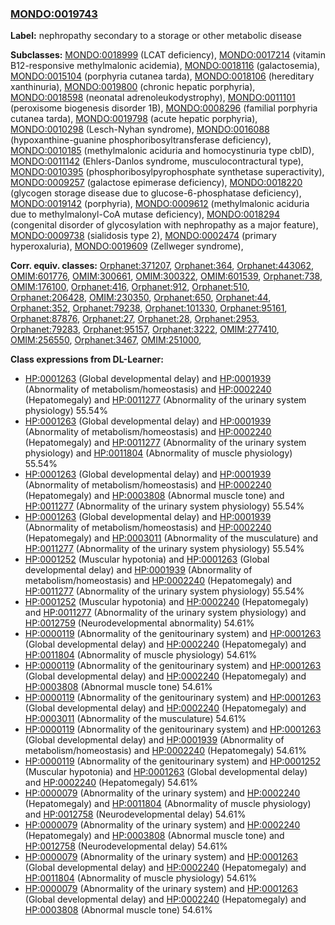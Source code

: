
### [MONDO:0019743](http://purl.obolibrary.org/obo/MONDO_0019743)
**Label:** nephropathy secondary to a storage or other metabolic disease

**Subclasses:** [MONDO:0018999](http://purl.obolibrary.org/obo/MONDO_0018999) (LCAT deficiency), [MONDO:0017214](http://purl.obolibrary.org/obo/MONDO_0017214) (vitamin B12-responsive methylmalonic acidemia), [MONDO:0018116](http://purl.obolibrary.org/obo/MONDO_0018116) (galactosemia), [MONDO:0015104](http://purl.obolibrary.org/obo/MONDO_0015104) (porphyria cutanea tarda), [MONDO:0018106](http://purl.obolibrary.org/obo/MONDO_0018106) (hereditary xanthinuria), [MONDO:0019800](http://purl.obolibrary.org/obo/MONDO_0019800) (chronic hepatic porphyria), [MONDO:0018598](http://purl.obolibrary.org/obo/MONDO_0018598) (neonatal adrenoleukodystrophy), [MONDO:0011101](http://purl.obolibrary.org/obo/MONDO_0011101) (peroxisome biogenesis disorder 1B), [MONDO:0008296](http://purl.obolibrary.org/obo/MONDO_0008296) (familial porphyria cutanea tarda), [MONDO:0019798](http://purl.obolibrary.org/obo/MONDO_0019798) (acute hepatic porphyria), [MONDO:0010298](http://purl.obolibrary.org/obo/MONDO_0010298) (Lesch-Nyhan syndrome), [MONDO:0016088](http://purl.obolibrary.org/obo/MONDO_0016088) (hypoxanthine-guanine phosphoribosyltransferase deficiency), [MONDO:0010185](http://purl.obolibrary.org/obo/MONDO_0010185) (methylmalonic aciduria and homocystinuria type cblD), [MONDO:0011142](http://purl.obolibrary.org/obo/MONDO_0011142) (Ehlers-Danlos syndrome, musculocontractural type), [MONDO:0010395](http://purl.obolibrary.org/obo/MONDO_0010395) (phosphoribosylpyrophosphate synthetase superactivity), [MONDO:0009257](http://purl.obolibrary.org/obo/MONDO_0009257) (galactose epimerase deficiency), [MONDO:0018220](http://purl.obolibrary.org/obo/MONDO_0018220) (glycogen storage disease due to glucose-6-phosphatase deficiency), [MONDO:0019142](http://purl.obolibrary.org/obo/MONDO_0019142) (porphyria), [MONDO:0009612](http://purl.obolibrary.org/obo/MONDO_0009612) (methylmalonic aciduria due to methylmalonyl-CoA mutase deficiency), [MONDO:0018294](http://purl.obolibrary.org/obo/MONDO_0018294) (congenital disorder of glycosylation with nephropathy as a major feature), [MONDO:0009738](http://purl.obolibrary.org/obo/MONDO_0009738) (sialidosis type 2), [MONDO:0002474](http://purl.obolibrary.org/obo/MONDO_0002474) (primary hyperoxaluria), [MONDO:0019609](http://purl.obolibrary.org/obo/MONDO_0019609) (Zellweger syndrome), 

**Corr. equiv. classes:** [Orphanet:371207](http://www.orpha.net/ORDO/Orphanet_371207), [Orphanet:364](http://www.orpha.net/ORDO/Orphanet_364), [Orphanet:443062](http://www.orpha.net/ORDO/Orphanet_443062), [OMIM:601776](http://purl.obolibrary.org/obo/OMIM_601776), [OMIM:300661](http://purl.obolibrary.org/obo/OMIM_300661), [OMIM:300322](http://purl.obolibrary.org/obo/OMIM_300322), [OMIM:601539](http://purl.obolibrary.org/obo/OMIM_601539), [Orphanet:738](http://www.orpha.net/ORDO/Orphanet_738), [OMIM:176100](http://purl.obolibrary.org/obo/OMIM_176100), [Orphanet:416](http://www.orpha.net/ORDO/Orphanet_416), [Orphanet:912](http://www.orpha.net/ORDO/Orphanet_912), [Orphanet:510](http://www.orpha.net/ORDO/Orphanet_510), [Orphanet:206428](http://www.orpha.net/ORDO/Orphanet_206428), [OMIM:230350](http://purl.obolibrary.org/obo/OMIM_230350), [Orphanet:650](http://www.orpha.net/ORDO/Orphanet_650), [Orphanet:44](http://www.orpha.net/ORDO/Orphanet_44), [Orphanet:352](http://www.orpha.net/ORDO/Orphanet_352), [Orphanet:79238](http://www.orpha.net/ORDO/Orphanet_79238), [Orphanet:101330](http://www.orpha.net/ORDO/Orphanet_101330), [Orphanet:95161](http://www.orpha.net/ORDO/Orphanet_95161), [Orphanet:87876](http://www.orpha.net/ORDO/Orphanet_87876), [Orphanet:27](http://www.orpha.net/ORDO/Orphanet_27), [Orphanet:28](http://www.orpha.net/ORDO/Orphanet_28), [Orphanet:2953](http://www.orpha.net/ORDO/Orphanet_2953), [Orphanet:79283](http://www.orpha.net/ORDO/Orphanet_79283), [Orphanet:95157](http://www.orpha.net/ORDO/Orphanet_95157), [Orphanet:3222](http://www.orpha.net/ORDO/Orphanet_3222), [OMIM:277410](http://purl.obolibrary.org/obo/OMIM_277410), [OMIM:256550](http://purl.obolibrary.org/obo/OMIM_256550), [Orphanet:3467](http://www.orpha.net/ORDO/Orphanet_3467), [OMIM:251000](http://purl.obolibrary.org/obo/OMIM_251000), 

**Class expressions from DL-Learner:**

- [HP:0001263](http://purl.obolibrary.org/obo/HP_0001263) (Global developmental delay) and [HP:0001939](http://purl.obolibrary.org/obo/HP_0001939) (Abnormality of metabolism/homeostasis) and [HP:0002240](http://purl.obolibrary.org/obo/HP_0002240) (Hepatomegaly) and [HP:0011277](http://purl.obolibrary.org/obo/HP_0011277) (Abnormality of the urinary system physiology) 55.54%
- [HP:0001263](http://purl.obolibrary.org/obo/HP_0001263) (Global developmental delay) and [HP:0001939](http://purl.obolibrary.org/obo/HP_0001939) (Abnormality of metabolism/homeostasis) and [HP:0002240](http://purl.obolibrary.org/obo/HP_0002240) (Hepatomegaly) and [HP:0011277](http://purl.obolibrary.org/obo/HP_0011277) (Abnormality of the urinary system physiology) and [HP:0011804](http://purl.obolibrary.org/obo/HP_0011804) (Abnormality of muscle physiology) 55.54%
- [HP:0001263](http://purl.obolibrary.org/obo/HP_0001263) (Global developmental delay) and [HP:0001939](http://purl.obolibrary.org/obo/HP_0001939) (Abnormality of metabolism/homeostasis) and [HP:0002240](http://purl.obolibrary.org/obo/HP_0002240) (Hepatomegaly) and [HP:0003808](http://purl.obolibrary.org/obo/HP_0003808) (Abnormal muscle tone) and [HP:0011277](http://purl.obolibrary.org/obo/HP_0011277) (Abnormality of the urinary system physiology) 55.54%
- [HP:0001263](http://purl.obolibrary.org/obo/HP_0001263) (Global developmental delay) and [HP:0001939](http://purl.obolibrary.org/obo/HP_0001939) (Abnormality of metabolism/homeostasis) and [HP:0002240](http://purl.obolibrary.org/obo/HP_0002240) (Hepatomegaly) and [HP:0003011](http://purl.obolibrary.org/obo/HP_0003011) (Abnormality of the musculature) and [HP:0011277](http://purl.obolibrary.org/obo/HP_0011277) (Abnormality of the urinary system physiology) 55.54%
- [HP:0001252](http://purl.obolibrary.org/obo/HP_0001252) (Muscular hypotonia) and [HP:0001263](http://purl.obolibrary.org/obo/HP_0001263) (Global developmental delay) and [HP:0001939](http://purl.obolibrary.org/obo/HP_0001939) (Abnormality of metabolism/homeostasis) and [HP:0002240](http://purl.obolibrary.org/obo/HP_0002240) (Hepatomegaly) and [HP:0011277](http://purl.obolibrary.org/obo/HP_0011277) (Abnormality of the urinary system physiology) 55.54%
- [HP:0001252](http://purl.obolibrary.org/obo/HP_0001252) (Muscular hypotonia) and [HP:0002240](http://purl.obolibrary.org/obo/HP_0002240) (Hepatomegaly) and [HP:0011277](http://purl.obolibrary.org/obo/HP_0011277) (Abnormality of the urinary system physiology) and [HP:0012759](http://purl.obolibrary.org/obo/HP_0012759) (Neurodevelopmental abnormality) 54.61%
- [HP:0000119](http://purl.obolibrary.org/obo/HP_0000119) (Abnormality of the genitourinary system) and [HP:0001263](http://purl.obolibrary.org/obo/HP_0001263) (Global developmental delay) and [HP:0002240](http://purl.obolibrary.org/obo/HP_0002240) (Hepatomegaly) and [HP:0011804](http://purl.obolibrary.org/obo/HP_0011804) (Abnormality of muscle physiology) 54.61%
- [HP:0000119](http://purl.obolibrary.org/obo/HP_0000119) (Abnormality of the genitourinary system) and [HP:0001263](http://purl.obolibrary.org/obo/HP_0001263) (Global developmental delay) and [HP:0002240](http://purl.obolibrary.org/obo/HP_0002240) (Hepatomegaly) and [HP:0003808](http://purl.obolibrary.org/obo/HP_0003808) (Abnormal muscle tone) 54.61%
- [HP:0000119](http://purl.obolibrary.org/obo/HP_0000119) (Abnormality of the genitourinary system) and [HP:0001263](http://purl.obolibrary.org/obo/HP_0001263) (Global developmental delay) and [HP:0002240](http://purl.obolibrary.org/obo/HP_0002240) (Hepatomegaly) and [HP:0003011](http://purl.obolibrary.org/obo/HP_0003011) (Abnormality of the musculature) 54.61%
- [HP:0000119](http://purl.obolibrary.org/obo/HP_0000119) (Abnormality of the genitourinary system) and [HP:0001263](http://purl.obolibrary.org/obo/HP_0001263) (Global developmental delay) and [HP:0001939](http://purl.obolibrary.org/obo/HP_0001939) (Abnormality of metabolism/homeostasis) and [HP:0002240](http://purl.obolibrary.org/obo/HP_0002240) (Hepatomegaly) 54.61%
- [HP:0000119](http://purl.obolibrary.org/obo/HP_0000119) (Abnormality of the genitourinary system) and [HP:0001252](http://purl.obolibrary.org/obo/HP_0001252) (Muscular hypotonia) and [HP:0001263](http://purl.obolibrary.org/obo/HP_0001263) (Global developmental delay) and [HP:0002240](http://purl.obolibrary.org/obo/HP_0002240) (Hepatomegaly) 54.61%
- [HP:0000079](http://purl.obolibrary.org/obo/HP_0000079) (Abnormality of the urinary system) and [HP:0002240](http://purl.obolibrary.org/obo/HP_0002240) (Hepatomegaly) and [HP:0011804](http://purl.obolibrary.org/obo/HP_0011804) (Abnormality of muscle physiology) and [HP:0012758](http://purl.obolibrary.org/obo/HP_0012758) (Neurodevelopmental delay) 54.61%
- [HP:0000079](http://purl.obolibrary.org/obo/HP_0000079) (Abnormality of the urinary system) and [HP:0002240](http://purl.obolibrary.org/obo/HP_0002240) (Hepatomegaly) and [HP:0003808](http://purl.obolibrary.org/obo/HP_0003808) (Abnormal muscle tone) and [HP:0012758](http://purl.obolibrary.org/obo/HP_0012758) (Neurodevelopmental delay) 54.61%
- [HP:0000079](http://purl.obolibrary.org/obo/HP_0000079) (Abnormality of the urinary system) and [HP:0001263](http://purl.obolibrary.org/obo/HP_0001263) (Global developmental delay) and [HP:0002240](http://purl.obolibrary.org/obo/HP_0002240) (Hepatomegaly) and [HP:0011804](http://purl.obolibrary.org/obo/HP_0011804) (Abnormality of muscle physiology) 54.61%
- [HP:0000079](http://purl.obolibrary.org/obo/HP_0000079) (Abnormality of the urinary system) and [HP:0001263](http://purl.obolibrary.org/obo/HP_0001263) (Global developmental delay) and [HP:0002240](http://purl.obolibrary.org/obo/HP_0002240) (Hepatomegaly) and [HP:0003808](http://purl.obolibrary.org/obo/HP_0003808) (Abnormal muscle tone) 54.61%


